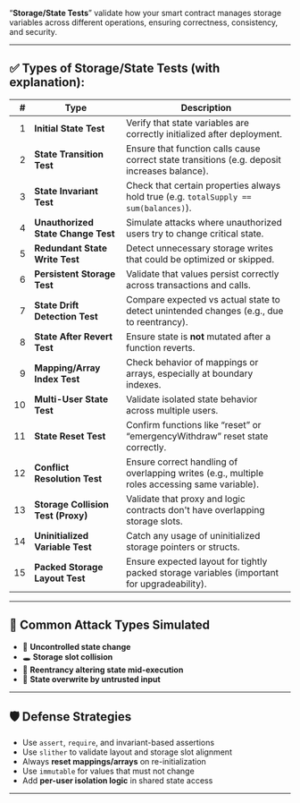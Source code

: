 “**Storage/State Tests**” validate how your smart contract manages storage variables across different operations, ensuring correctness, consistency, and security.

---

## ✅ Types of Storage/State Tests (with explanation):

|  # | **Type**                           | **Description**                                                                               |
| -: | ---------------------------------- | --------------------------------------------------------------------------------------------- |
|  1 | **Initial State Test**             | Verify that state variables are correctly initialized after deployment.                       |
|  2 | **State Transition Test**          | Ensure that function calls cause correct state transitions (e.g. deposit increases balance).  |
|  3 | **State Invariant Test**           | Check that certain properties always hold true (e.g. `totalSupply == sum(balances)`).         |
|  4 | **Unauthorized State Change Test** | Simulate attacks where unauthorized users try to change critical state.                       |
|  5 | **Redundant State Write Test**     | Detect unnecessary storage writes that could be optimized or skipped.                         |
|  6 | **Persistent Storage Test**        | Validate that values persist correctly across transactions and calls.                         |
|  7 | **State Drift Detection Test**     | Compare expected vs actual state to detect unintended changes (e.g., due to reentrancy).      |
|  8 | **State After Revert Test**        | Ensure state is **not** mutated after a function reverts.                                     |
|  9 | **Mapping/Array Index Test**       | Check behavior of mappings or arrays, especially at boundary indexes.                         |
| 10 | **Multi-User State Test**          | Validate isolated state behavior across multiple users.                                       |
| 11 | **State Reset Test**               | Confirm functions like “reset” or “emergencyWithdraw” reset state correctly.                  |
| 12 | **Conflict Resolution Test**       | Ensure correct handling of overlapping writes (e.g., multiple roles accessing same variable). |
| 13 | **Storage Collision Test (Proxy)** | Validate that proxy and logic contracts don't have overlapping storage slots.                 |
| 14 | **Uninitialized Variable Test**    | Catch any usage of uninitialized storage pointers or structs.                                 |
| 15 | **Packed Storage Layout Test**     | Ensure expected layout for tightly packed storage variables (important for upgradeability).   |

---

## 📌 Common Attack Types Simulated

* 🧨 **Uncontrolled state change**
* 🕳️ **Storage slot collision**
* 🔁 **Reentrancy altering state mid-execution**
* 🎯 **State overwrite by untrusted input**

---

## 🛡️ Defense Strategies

* Use `assert`, `require`, and invariant-based assertions
* Use `slither` to validate layout and storage slot alignment
* Always **reset mappings/arrays** on re-initialization
* Use `immutable` for values that must not change
* Add **per-user isolation logic** in shared state access

---

